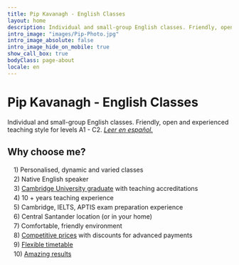 ```yaml
---
title: Pip Kavanagh - English Classes
layout: home
description: Individual and small-group English classes. Friendly, open and professional teaching style for levels A1 - C2.
intro_image: "images/Pip-Photo.jpg"
intro_image_absolute: false
intro_image_hide_on_mobile: true
show_call_box: true
bodyClass: page-about
locale: en
---
```



# Pip Kavanagh - English Classes

Individual and small-group English classes. Friendly, open and experienced teaching style for levels A1 - C2. [*Leer en español.*](/es/)

## Why choose me?
<div style="margin-left: 1em; line-height: 1.5">
1)  Personalised, dynamic and varied classes<br>
2) Native English speaker<br>
3) <a href="/about/">Cambridge University graduate</a> with teaching accreditations<br>
4) 10 + years teaching experience <br>
5) Cambridge, IELTS, APTIS exam preparation experience <br>
6) Central Santander location (or in your home)<br>
7) Comfortable, friendly environment<br>
8) <a href="/prices/">Competitive prices</a> with discounts for advanced payments <br>
9) <a href="/contact/">Flexible timetable</a> <br>
10) <a href="/testimonials/">Amazing results</a>  <br>

</div>